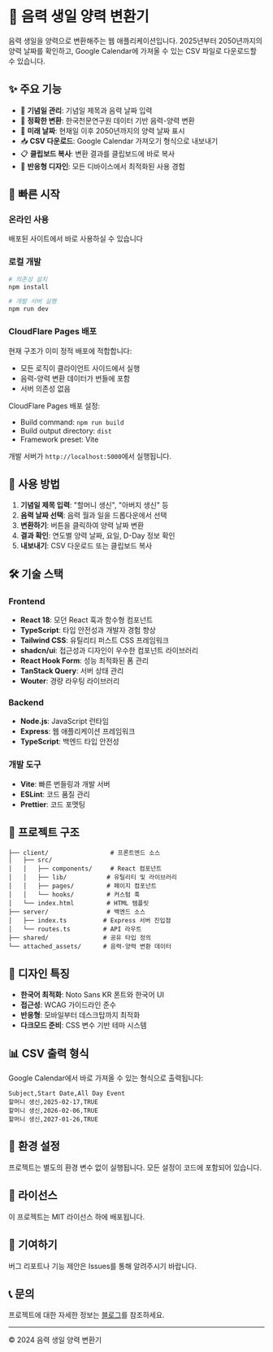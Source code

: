 # 🌙 음력 생일 양력 변환기

음력 생일을 양력으로 변환해주는 웹 애플리케이션입니다. 2025년부터 2050년까지의 양력 날짜를 확인하고, Google Calendar에 가져올 수 있는 CSV 파일로 다운로드할 수 있습니다.

## ✨ 주요 기능

- 🎂 **기념일 관리**: 기념일 제목과 음력 날짜 입력
- 📅 **정확한 변환**: 한국천문연구원 데이터 기반 음력-양력 변환
- 🔮 **미래 날짜**: 현재일 이후 2050년까지의 양력 날짜 표시
- 📥 **CSV 다운로드**: Google Calendar 가져오기 형식으로 내보내기
- 📋 **클립보드 복사**: 변환 결과를 클립보드에 바로 복사
- 📱 **반응형 디자인**: 모든 디바이스에서 최적화된 사용 경험

## 🚀 빠른 시작

### 온라인 사용
배포된 사이트에서 바로 사용하실 수 있습니다

### 로컬 개발

```bash
# 의존성 설치
npm install

# 개발 서버 실행
npm run dev
```

### CloudFlare Pages 배포

현재 구조가 이미 정적 배포에 적합합니다:
- 모든 로직이 클라이언트 사이드에서 실행
- 음력-양력 변환 데이터가 번들에 포함
- 서버 의존성 없음

CloudFlare Pages 배포 설정:
- Build command: `npm run build`  
- Build output directory: `dist`
- Framework preset: Vite

개발 서버가 `http://localhost:5000`에서 실행됩니다.

## 📖 사용 방법

1. **기념일 제목 입력**: "할머니 생신", "아버지 생신" 등
2. **음력 날짜 선택**: 음력 월과 일을 드롭다운에서 선택
3. **변환하기**: 버튼을 클릭하여 양력 날짜 변환
4. **결과 확인**: 연도별 양력 날짜, 요일, D-Day 정보 확인
5. **내보내기**: CSV 다운로드 또는 클립보드 복사

## 🛠️ 기술 스택

### Frontend
- **React 18**: 모던 React 훅과 함수형 컴포넌트
- **TypeScript**: 타입 안전성과 개발자 경험 향상
- **Tailwind CSS**: 유틸리티 퍼스트 CSS 프레임워크
- **shadcn/ui**: 접근성과 디자인이 우수한 컴포넌트 라이브러리
- **React Hook Form**: 성능 최적화된 폼 관리
- **TanStack Query**: 서버 상태 관리
- **Wouter**: 경량 라우팅 라이브러리

### Backend
- **Node.js**: JavaScript 런타임
- **Express**: 웹 애플리케이션 프레임워크
- **TypeScript**: 백엔드 타입 안전성

### 개발 도구
- **Vite**: 빠른 번들링과 개발 서버
- **ESLint**: 코드 품질 관리
- **Prettier**: 코드 포맷팅

## 📁 프로젝트 구조

```
├── client/                 # 프론트엔드 소스
│   ├── src/
│   │   ├── components/     # React 컴포넌트
│   │   ├── lib/           # 유틸리티 및 라이브러리
│   │   ├── pages/         # 페이지 컴포넌트
│   │   └── hooks/         # 커스텀 훅
│   └── index.html         # HTML 템플릿
├── server/                # 백엔드 소스
│   ├── index.ts          # Express 서버 진입점
│   └── routes.ts         # API 라우트
├── shared/               # 공유 타입 정의
└── attached_assets/      # 음력-양력 변환 데이터
```

## 🎨 디자인 특징

- **한국어 최적화**: Noto Sans KR 폰트와 한국어 UI
- **접근성**: WCAG 가이드라인 준수
- **반응형**: 모바일부터 데스크탑까지 최적화
- **다크모드 준비**: CSS 변수 기반 테마 시스템

## 📊 CSV 출력 형식

Google Calendar에서 바로 가져올 수 있는 형식으로 출력됩니다:

```csv
Subject,Start Date,All Day Event
할머니 생신,2025-02-17,TRUE
할머니 생신,2026-02-06,TRUE
할머니 생신,2027-01-26,TRUE
```

## 🔧 환경 설정

프로젝트는 별도의 환경 변수 없이 실행됩니다. 모든 설정이 코드에 포함되어 있습니다.

## 📝 라이선스

이 프로젝트는 MIT 라이선스 하에 배포됩니다.

## 🤝 기여하기

버그 리포트나 기능 제안은 Issues를 통해 알려주시기 바랍니다.

## 📞 문의

프로젝트에 대한 자세한 정보는 [블로그](https://blog.naver.com/binsoore/221560112434)를 참조하세요.

---

© 2024 음력 생일 양력 변환기